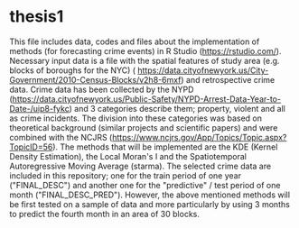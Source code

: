 # thesis1

This file includes data, codes and files about the implementation of methods (for forecasting crime events) in R Studio (https://rstudio.com/). 
Necessary input data is a file with the spatial features of study area (e.g. blocks of boroughs for the NYC) ( https://data.cityofnewyork.us/City-Government/2010-Census-Blocks/v2h8-6mxf) and retrospective crime data. Crime data has been collected by the NYPD (https://data.cityofnewyork.us/Public-Safety/NYPD-Arrest-Data-Year-to-Date-/uip8-fykc) and 3 categories describe them; property, violent and all as crime incidents. The division into these categories was based on theoretical background (similar projects and scientific papers) and were combined with the NCJRS (https://www.ncjrs.gov/App/Topics/Topic.aspx?TopicID=56). 
The methods that will be implemented are the KDE (Kernel Density Estimation), the Local Moran's I and the Spatiotemporal Autoregressive Moving Average (starma).
The selected crime data are included in this repository; one for the train period of one year ("FINAL_DESC") and another one for the "predictive" / test period of one month ("FINAL_DESC_PRED"). However, the above mentioned methods will be first tested on a sample of data and more particularly by using 3 months to predict the fourth month in an area of 30 blocks.
